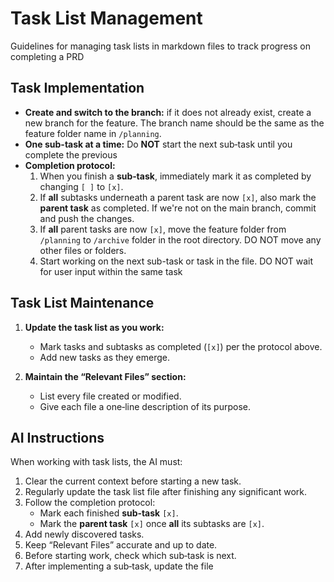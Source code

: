 # Task List Management

Guidelines for managing task lists in markdown files to track progress on completing a PRD

## Task Implementation

- **Create and switch to the branch:** if it does not already exist, create a new branch for the feature. The branch name should be the same as the feature folder name in `/planning`.
- **One sub-task at a time:** Do **NOT** start the next sub‑task until you complete the previous
- **Completion protocol:**  
  1. When you finish a **sub‑task**, immediately mark it as completed by changing `[ ]` to `[x]`.  
  2. If **all** subtasks underneath a parent task are now `[x]`, also mark the **parent task** as completed. If we're not on the main branch, commit and push the changes.
  3. If **all** parent tasks are now `[x]`, move the feature folder from `/planning` to `/archive` folder in the root directory. DO NOT move any other files or folders.
  4. Start working on the next sub-task or task in the file. DO NOT wait for user input within the same task

## Task List Maintenance

1. **Update the task list as you work:**
   - Mark tasks and subtasks as completed (`[x]`) per the protocol above.
   - Add new tasks as they emerge.

2. **Maintain the “Relevant Files” section:**
   - List every file created or modified.
   - Give each file a one‑line description of its purpose.

## AI Instructions

When working with task lists, the AI must:

1. Clear the current context before starting a new task.
2. Regularly update the task list file after finishing any significant work.
3. Follow the completion protocol:
   - Mark each finished **sub‑task** `[x]`.
   - Mark the **parent task** `[x]` once **all** its subtasks are `[x]`.
4. Add newly discovered tasks.
5. Keep “Relevant Files” accurate and up to date.
6. Before starting work, check which sub‑task is next.
7. After implementing a sub‑task, update the file
